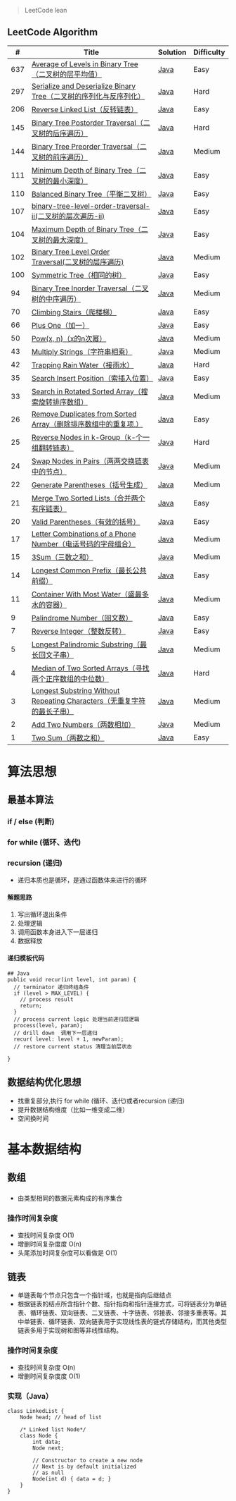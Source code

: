 > LeetCode lean

## LeetCode Algorithm

| # | Title | Solution | Difficulty |
|---| ----- | -------- | ---------- |
|637|[Average of Levels in Binary Tree（二叉树的层平均值）](https://leetcode.com/problems/average-of-levels-in-binary-tree/) | [Java](./java/637.二叉树的层平均值.java)|Easy|
|297|[Serialize and Deserialize Binary Tree（二叉树的序列化与反序列化）](https://leetcode.com/problems/serialize-and-deserialize-binary-tree/) | [Java](./java/297.二叉树的序列化与反序列化.java)|Hard|
|206|[Reverse Linked List（反转链表）](https://leetcode.com/problems/reverse-linked-list/) | [Java](./java/206.反转链表.java)|Easy|
|145|[Binary Tree Postorder Traversal（二叉树的后序遍历）](https://leetcode.com/problems/binary-tree-postorder-traversal/) | [Java](./java/145.二叉树的后序遍历.java)|Hard|
|144|[Binary Tree Preorder Traversal（二叉树的前序遍历）](https://leetcode.com/problems/binary-tree-preorder-traversal/) | [Java](./java/144.二叉树的前序遍历.java)|Medium|
|111|[Minimum Depth of Binary Tree（二叉树的最小深度）](https://leetcode.com/problems/minimum-depth-of-binary-tree/) | [Java](./java/111.二叉树的最小深度.java)|Easy|
|110|[Balanced Binary Tree（平衡二叉树）](https://leetcode.com/problems/balanced-binary-tree/) | [Java](./java/110.平衡二叉树.java)|Easy|
|107|[binary-tree-level-order-traversal-ii(二叉树的层次遍历-ii)](https://leetcode.com/problems/binary-tree-level-order-traversal-ii/) | [Java](./java/107.二叉树的层次遍历-ii.java)|Easy|
|104|[Maximum Depth of Binary Tree（二叉树的最大深度）](https://leetcode.com/problems/maximum-depth-of-binary-tree/) | [Java](./java/104.二叉树的最大深度.java)|Easy|
|102|[Binary Tree Level Order Traversal(二叉树的层序遍历)](https://leetcode.com/problems/binary-tree-level-order-traversal/) | [Java](./jjava/102.二叉树的层序遍历.java)|Medium|
|100|[Symmetric Tree（相同的树）](https://leetcode.com/problems/symmetric-tree/) | [Java](./java/100.相同的树.java)|Easy|
|94|[Binary Tree Inorder Traversal（二叉树的中序遍历）](https://leetcode.com/problems/binary-tree-inorder-traversal/) | [Java](./java/94.二叉树的中序遍历.java)|Medium|
|70|[Climbing Stairs（爬楼梯）](https://leetcode.com/problems/climbing-stairs/) | [Java](./java/70.爬楼梯.java)|Easy|
|66|[Plus One（加一）](https://leetcode.com/problems/plus-one/) | [Java](./java/66.加一.java)|Easy|
|50|[Pow(x, n)（x的n次幂）](https://leetcode.com/problems/powx-n/) | [Java](./java/50.pow-x-n.java)|Medium|
|43|[Multiply Strings（字符串相乘）](https://leetcode.com/problems/multiply-strings/) | [Java](./java/43.字符串相乘.java)|Medium|
|42|[Trapping Rain Water（接雨水）](https://leetcode.com/problems/trapping-rain-water/) | [Java](./java/42.接雨水.java)|Hard|
|35|[Search Insert Position（索插入位置）](https://leetcode.com/problems/search-insert-position/) | [Java](./java/35.搜索插入位置.java)|Easy|
|33|[Search in Rotated Sorted Array（搜索旋转排序数组）](https://leetcode.com/problems/search-in-rotated-sorted-array/) | [Java](./java/33.搜索旋转排序数组.java)|Medium|
|26|[Remove Duplicates from Sorted Array（删除排序数组中的重复项.）](https://leetcode.com/problems/remove-duplicates-from-sorted-array/) | [Java](./java/26.删除排序数组中的重复项.java)|Easy|
|25|[Reverse Nodes in k-Group（k-个一组翻转链表）](https://leetcode.com/problems/reverse-nodes-in-k-group/) | [Java](./java/25.k-个一组翻转链表.java)|Hard|
|24|[Swap Nodes in Pairs（两两交换链表中的节点）](https://leetcode.com/problems/swap-nodes-in-pairs/) | [Java](./java/24.两两交换链表中的节点.java)|Medium|
|22|[Generate Parentheses（括号生成）](https://leetcode.com/problems/generate-parentheses/) | [Java](./java/22.括号生成.java)|Medium|
|21|[Merge Two Sorted Lists（合并两个有序链表）](https://leetcode.com/problems/merge-two-sorted-lists/) | [Java](./java/21.合并两个有序链表.java)|Easy|
|20|[Valid Parentheses（有效的括号）](https://leetcode.com/problems/valid-parentheses/) | [Java](./java/20.有效的括号.java)|Easy|
|17|[Letter Combinations of a Phone Number（电话号码的字母组合）](https://leetcode.com/problems/letter-combinations-of-a-phone-number/) | [Java](./java/17.电话号码的字母组合.java)|Medium|
|15|[3Sum（三数之和）](https://leetcode.com/problems/3sum/) | [Java](./java/15.三数之和.java)|Medium|
|14|[Longest Common Prefix（最长公共前缀）](https://leetcode.com/problems/longest-common-prefix/) | [Java](./java/14.最长公共前缀.java)|Easy|
|11|[Container With Most Water（盛最多水的容器）](https://leetcode.com/problems/container-with-most-water/) | [Java](./java/11.盛最多水的容器.java)|Medium|
|9|[Palindrome Number（回文数）](https://leetcode.com/problems/palindrome-number/) | [Java](./java/9.回文数.java)|Easy|
|7|[Reverse Integer（整数反转）](https://leetcode.com/problems/reverse-integer/) | [Java](./java/7.整数反转.java)|Easy|
|5|[Longest Palindromic Substring（最长回文子串）](https://leetcode.com/problems/longest-palindromic-substring/) | [Java](./java/5.最长回文子串.java)|Medium|
|4|[Median of Two Sorted Arrays（寻找两个正序数组的中位数）](https://leetcode.com/problems/median-of-two-sorted-arrays/) | [Java](./java/4.寻找两个正序数组的中位数.java)|Hard|
|3|[Longest Substring Without Repeating Characters（无重复字符的最长子串）](https://leetcode.com/problems/longest-substring-without-repeating-characters/) | [Java](./java/3.无重复字符的最长子串.java)|Medium|
|2|[Add Two Numbers（两数相加）](https://leetcode.com/problems/add-two-numbers/) | [Java](./java/2.两数相加.java)|Medium|
|1|[Two Sum（两数之和）](https://leetcode.com/problems/two-sum/) | [Java](./java/1.两数之和.java)|Easy|


# 算法思想
## 最基本算法

### if / else (判断)
### for while (循环、迭代)
### recursion (递归)

- 递归本质也是循环，是通过函数体来进行的循环

#### 解题思路

1. 写出循环退出条件
2. 处理逻辑
3. 调用函数本身进入下一层递归
4. 数据释放

#### 递归模板代码


```
## Java
public void recur(int level, int param) { 
  // terminator 递归终结条件
  if (level > MAX_LEVEL) { 
    // process result 
    return; 
  }
  // process current logic 处理当前递归层逻辑
  process(level, param); 
  // drill down  调用下一层递归
  recur( level: level + 1, newParam); 
  // restore current status 清理当前层状态
 
}
```

## 数据结构优化思想

- 找重复部分,执行 for while (循环、迭代)或者recursion (递归)
- 提升数据结构维度（比如一维变成二维）
- 空间换时间
 

# 基本数据结构

## 数组

###
- 由类型相同的数据元素构成的有序集合

### 操作时间复杂度
- 查找时间复杂度 O(1)
- 增删时间复杂度度 O(n)
- 头尾添加时间复杂度可以看做是 O(1)


## 链表

- 单链表每个节点只包含一个指针域，也就是指向后继结点
- 根据链表的结点所含指针个数、指针指向和指针连接方式，可将链表分为单链表、循环链表、双向链表、二叉链表、十字链表、邻接表、邻接多重表等。其中单链表、循环链表、双向链表用于实现线性表的链式存储结构，而其他类型链表多用于实现树和图等非线性结构。

### 操作时间复杂度

- 查找时间复杂度 O(n)
- 增删时间复杂度度 O(1)

### 实现（Java）

```
class LinkedList { 
    Node head; // head of list 
  
    /* Linked list Node*/
    class Node { 
        int data; 
        Node next; 
  
        // Constructor to create a new node 
        // Next is by default initialized 
        // as null 
        Node(int d) { data = d; } 
    } 
}
```
